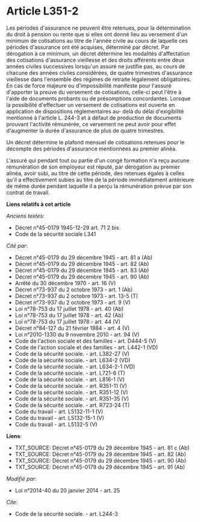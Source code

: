 # Article L351-2

Les périodes d'assurance ne peuvent être retenues, pour la détermination du droit à pension ou rente que si elles ont donné
lieu au versement d'un minimum de cotisations au titre de l'année civile au cours de laquelle ces périodes d'assurance ont
été acquises, déterminé par décret. Par dérogation à ce minimum, un décret détermine les modalités d'affectation des
cotisations d'assurance vieillesse et des droits afférents entre deux années civiles successives lorsqu'un assuré ne justifie
pas, au cours de chacune des années civiles considérées, de quatre trimestres d'assurance vieillesse dans l'ensemble des
régimes de retraite légalement obligatoires. En cas de force majeure ou d'impossibilité manifeste pour l'assuré d'apporter la
preuve du versement de cotisations, celle-ci peut l'être à l'aide de documents probants ou de présomptions concordantes.
Lorsque la possibilité d'effectuer un versement de cotisations est ouverte en application de dispositions réglementaires au-
delà du délai d'exigibilité mentionné à l'article L. 244-3 et à défaut de production de documents prouvant l'activité
rémunérée, ce versement ne peut avoir pour effet d'augmenter la durée d'assurance de plus de quatre trimestres.

Un décret détermine le plafond mensuel de cotisations retenues pour le décompte des périodes d'assurance mentionnées au
premier alinéa. 

L'assuré qui pendant tout ou partie d'un congé formation n'a reçu aucune rémunération de son employeur est réputé, par
dérogation au premier alinéa, avoir subi, au titre de cette période, des retenues égales à celles qu'il a effectivement
subies au titre de la période immédiatement antérieure de même durée pendant laquelle il a perçu la rémunération prévue par
son contrat de travail.

**Liens relatifs à cet article**

_Anciens textes_:

  - Décret n°45-0179 1945-12-29 art. 71 2 bis
  - Code de la sécurité sociale L341

_Cité par_:

  - Décret n°45-0179 du 29 décembre 1945 - art. 81 a (Ab)
  - Décret n°45-0179 du 29 décembre 1945 - art. 82 (Ab)
  - Décret n°45-0179 du 29 décembre 1945 - art. 83 (Ab)
  - Décret n°45-0179 du 29 décembre 1945 - art. 90 (Ab)
  - Arrêté du 30 décembre 1970 - art. 16 (V)
  - Décret n°73-937 du 2 octobre 1973 - art. 1 (Ab)
  - Décret n°73-937 du 2 octobre 1973 - art. 13-5 (T)
  - Décret n°73-937 du 2 octobre 1973 - art. 9 (V)
  - Loi n°78-753 du 17 juillet 1978 - art. 40 (Ab)
  - Loi n°78-753 du 17 juillet 1978 - art. 42 (Ab)
  - Loi n°78-753 du 17 juillet 1978 - art. 44 (V)
  - Décret n°84-127 du 21 février 1984 - art. 4 (V)
  - Loi n°2010-1330 du 9 novembre 2010 - art. 94 (V)
  - Code de l'action sociale et des familles - art. D444-5 (V)
  - Code de l'action sociale et des familles - art. L442-1 (VD)
  - Code de la sécurité sociale. - art. L382-27 (V)
  - Code de la sécurité sociale. - art. L634-2 (VD)
  - Code de la sécurité sociale. - art. L634-2-1 (VD)
  - Code de la sécurité sociale. - art. L721-6 (T)
  - Code de la sécurité sociale. - art. L816-1 (V)
  - Code de la sécurité sociale. - art. R351-11 (V)
  - Code de la sécurité sociale. - art. R351-12 (V)
  - Code de la sécurité sociale. - art. R351-35 (V)
  - Code de la sécurité sociale. - art. R723-24 (T)
  - Code du travail - art. L5132-11-1 (V)
  - Code du travail - art. L5132-15-1 (V)
  - Code du travail - art. L5132-5 (V)

**Liens**:

  - TXT_SOURCE: Décret n°45-0179 du 29 décembre 1945 - art. 81 c (Ab)
  - TXT_SOURCE: Décret n°45-0179 du 29 décembre 1945 - art. 82 (Ab)
  - TXT_SOURCE: Décret n°45-0179 du 29 décembre 1945 - art. 90 (Ab)
  - TXT_SOURCE: Décret n°45-0179 du 29 décembre 1945 - art. 91 (Ab)

_Modifié par_:

  - Loi n°2014-40 du 20 janvier 2014 - art. 25

_Cite_:

  - Code de la sécurité sociale. - art. L244-3
